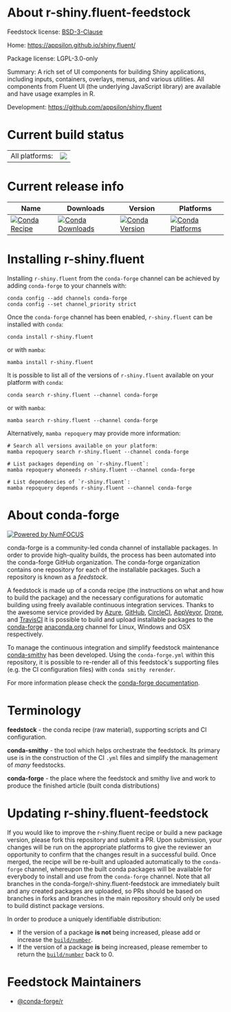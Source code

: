 About r-shiny.fluent-feedstock
==============================

Feedstock license: [BSD-3-Clause](https://github.com/conda-forge/r-shiny.fluent-feedstock/blob/main/LICENSE.txt)

Home: https://appsilon.github.io/shiny.fluent/

Package license: LGPL-3.0-only

Summary: A rich set of UI components for building Shiny applications, including inputs, containers, overlays, menus, and various utilities. All components from Fluent UI (the underlying JavaScript library) are available and have usage examples in R.

Development: https://github.com/appsilon/shiny.fluent

Current build status
====================


<table><tr><td>All platforms:</td>
    <td>
      <a href="https://dev.azure.com/conda-forge/feedstock-builds/_build/latest?definitionId=19469&branchName=main">
        <img src="https://dev.azure.com/conda-forge/feedstock-builds/_apis/build/status/r-shiny.fluent-feedstock?branchName=main">
      </a>
    </td>
  </tr>
</table>

Current release info
====================

| Name | Downloads | Version | Platforms |
| --- | --- | --- | --- |
| [![Conda Recipe](https://img.shields.io/badge/recipe-r--shiny.fluent-green.svg)](https://anaconda.org/conda-forge/r-shiny.fluent) | [![Conda Downloads](https://img.shields.io/conda/dn/conda-forge/r-shiny.fluent.svg)](https://anaconda.org/conda-forge/r-shiny.fluent) | [![Conda Version](https://img.shields.io/conda/vn/conda-forge/r-shiny.fluent.svg)](https://anaconda.org/conda-forge/r-shiny.fluent) | [![Conda Platforms](https://img.shields.io/conda/pn/conda-forge/r-shiny.fluent.svg)](https://anaconda.org/conda-forge/r-shiny.fluent) |

Installing r-shiny.fluent
=========================

Installing `r-shiny.fluent` from the `conda-forge` channel can be achieved by adding `conda-forge` to your channels with:

```
conda config --add channels conda-forge
conda config --set channel_priority strict
```

Once the `conda-forge` channel has been enabled, `r-shiny.fluent` can be installed with `conda`:

```
conda install r-shiny.fluent
```

or with `mamba`:

```
mamba install r-shiny.fluent
```

It is possible to list all of the versions of `r-shiny.fluent` available on your platform with `conda`:

```
conda search r-shiny.fluent --channel conda-forge
```

or with `mamba`:

```
mamba search r-shiny.fluent --channel conda-forge
```

Alternatively, `mamba repoquery` may provide more information:

```
# Search all versions available on your platform:
mamba repoquery search r-shiny.fluent --channel conda-forge

# List packages depending on `r-shiny.fluent`:
mamba repoquery whoneeds r-shiny.fluent --channel conda-forge

# List dependencies of `r-shiny.fluent`:
mamba repoquery depends r-shiny.fluent --channel conda-forge
```


About conda-forge
=================

[![Powered by
NumFOCUS](https://img.shields.io/badge/powered%20by-NumFOCUS-orange.svg?style=flat&colorA=E1523D&colorB=007D8A)](https://numfocus.org)

conda-forge is a community-led conda channel of installable packages.
In order to provide high-quality builds, the process has been automated into the
conda-forge GitHub organization. The conda-forge organization contains one repository
for each of the installable packages. Such a repository is known as a *feedstock*.

A feedstock is made up of a conda recipe (the instructions on what and how to build
the package) and the necessary configurations for automatic building using freely
available continuous integration services. Thanks to the awesome service provided by
[Azure](https://azure.microsoft.com/en-us/services/devops/), [GitHub](https://github.com/),
[CircleCI](https://circleci.com/), [AppVeyor](https://www.appveyor.com/),
[Drone](https://cloud.drone.io/welcome), and [TravisCI](https://travis-ci.com/)
it is possible to build and upload installable packages to the
[conda-forge](https://anaconda.org/conda-forge) [anaconda.org](https://anaconda.org/)
channel for Linux, Windows and OSX respectively.

To manage the continuous integration and simplify feedstock maintenance
[conda-smithy](https://github.com/conda-forge/conda-smithy) has been developed.
Using the ``conda-forge.yml`` within this repository, it is possible to re-render all of
this feedstock's supporting files (e.g. the CI configuration files) with ``conda smithy rerender``.

For more information please check the [conda-forge documentation](https://conda-forge.org/docs/).

Terminology
===========

**feedstock** - the conda recipe (raw material), supporting scripts and CI configuration.

**conda-smithy** - the tool which helps orchestrate the feedstock.
                   Its primary use is in the construction of the CI ``.yml`` files
                   and simplify the management of *many* feedstocks.

**conda-forge** - the place where the feedstock and smithy live and work to
                  produce the finished article (built conda distributions)


Updating r-shiny.fluent-feedstock
=================================

If you would like to improve the r-shiny.fluent recipe or build a new
package version, please fork this repository and submit a PR. Upon submission,
your changes will be run on the appropriate platforms to give the reviewer an
opportunity to confirm that the changes result in a successful build. Once
merged, the recipe will be re-built and uploaded automatically to the
`conda-forge` channel, whereupon the built conda packages will be available for
everybody to install and use from the `conda-forge` channel.
Note that all branches in the conda-forge/r-shiny.fluent-feedstock are
immediately built and any created packages are uploaded, so PRs should be based
on branches in forks and branches in the main repository should only be used to
build distinct package versions.

In order to produce a uniquely identifiable distribution:
 * If the version of a package **is not** being increased, please add or increase
   the [``build/number``](https://docs.conda.io/projects/conda-build/en/latest/resources/define-metadata.html#build-number-and-string).
 * If the version of a package **is** being increased, please remember to return
   the [``build/number``](https://docs.conda.io/projects/conda-build/en/latest/resources/define-metadata.html#build-number-and-string)
   back to 0.

Feedstock Maintainers
=====================

* [@conda-forge/r](https://github.com/conda-forge/r/)

